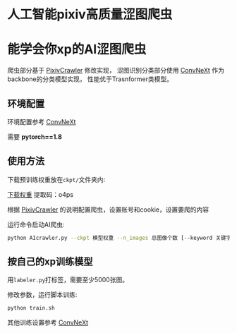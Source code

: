 # 人工智能pixiv高质量涩图爬虫
# 能学会你xp的AI涩图爬虫

爬虫部分基于 [PixivCrawler](https://github.com/CWHer/PixivCrawler.git) 修改实现，
涩图识别分类部分使用 [ConvNeXt](https://github.com/facebookresearch/ConvNeXt.git) 作为backbone的分类模型实现，
性能优于Trasnformer类模型。

## 环境配置
环境配置参考 [ConvNeXt](https://github.com/facebookresearch/ConvNeXt.git)

需要 **pytorch==1.8**

## 使用方法
下载预训练权重放在```ckpt/```文件夹内:

[下载权重](https://pan.baidu.com/s/1pAiR6YrQ9uZxmUc1JZ6R7A) 提取码：o4ps

根据 [PixivCrawler](https://github.com/CWHer/PixivCrawler.git) 的说明配置爬虫，设置账号和cookie，设置要爬的内容

运行命令启动AI爬虫:
```bash
python AIcrawler.py --ckpt 模型权重 --n_images 总图像个数 [--keyword 关键字] 
```

## 按自己的xp训练模型
用```labeler.py```打标签，需要至少5000张图。

修改参数，运行脚本训练:
```bash
python train.sh
```

其他训练设置参考 [ConvNeXt](https://github.com/facebookresearch/ConvNeXt.git)